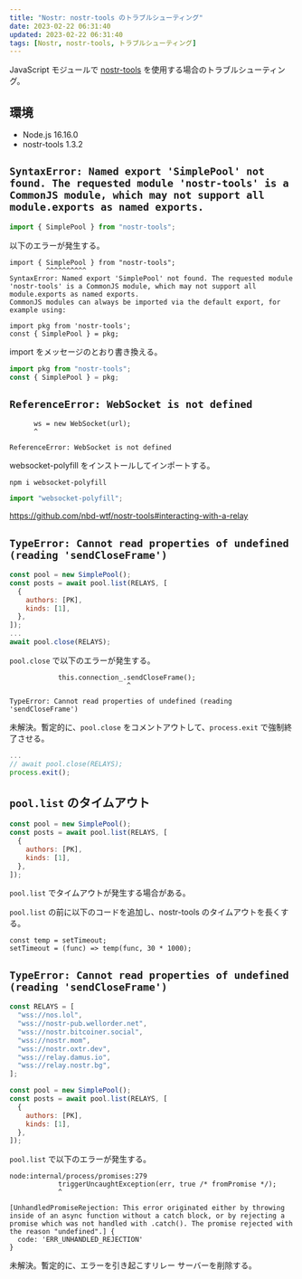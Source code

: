 ```yaml
---
title: "Nostr: nostr-tools のトラブルシューティング"
date: 2023-02-22 06:31:40
updated: 2023-02-22 06:31:40
tags: [Nostr, nostr-tools, トラブルシューティング]
---
```


JavaScript モジュールで [nostr-tools](https://github.com/nbd-wtf/nostr-tools) を使用する場合のトラブルシューティング。

<!-- more -->

## 環境

- Node.js 16.16.0
- nostr-tools 1.3.2

## `SyntaxError: Named export 'SimplePool' not found. The requested module 'nostr-tools' is a CommonJS module, which may not support all module.exports as named exports.`

```javascript
import { SimplePool } from "nostr-tools";
```

以下のエラーが発生する。

```
import { SimplePool } from "nostr-tools";
         ^^^^^^^^^^
SyntaxError: Named export 'SimplePool' not found. The requested module 'nostr-tools' is a CommonJS module, which may not support all module.exports as named exports.       
CommonJS modules can always be imported via the default export, for example using:

import pkg from 'nostr-tools';
const { SimplePool } = pkg;
```

import をメッセージのとおり書き換える。

```javascript
import pkg from "nostr-tools";
const { SimplePool } = pkg;
```

## `ReferenceError: WebSocket is not defined`

```
      ws = new WebSocket(url);
      ^

ReferenceError: WebSocket is not defined
```

websocket-polyfill をインストールしてインポートする。

```
npm i websocket-polyfill
```

```javascript
import "websocket-polyfill";
```

https://github.com/nbd-wtf/nostr-tools#interacting-with-a-relay

## `TypeError: Cannot read properties of undefined (reading 'sendCloseFrame')`

```javascript
const pool = new SimplePool();
const posts = await pool.list(RELAYS, [
  {
    authors: [PK],
    kinds: [1],
  },
]);
...
await pool.close(RELAYS);
```

`pool.close` で以下のエラーが発生する。

```
            this.connection_.sendCloseFrame();
                             ^

TypeError: Cannot read properties of undefined (reading 'sendCloseFrame')
```

未解決。暫定的に、`pool.close` をコメントアウトして、`process.exit` で強制終了させる。

```javascript
...
// await pool.close(RELAYS);
process.exit();
```

## `pool.list` のタイムアウト

```javascript
const pool = new SimplePool();
const posts = await pool.list(RELAYS, [
  {
    authors: [PK],
    kinds: [1],
  },
]);
```

`pool.list` でタイムアウトが発生する場合がある。

`pool.list` の前に以下のコードを追加し、nostr-tools のタイムアウトを長くする。

```
const temp = setTimeout;
setTimeout = (func) => temp(func, 30 * 1000);
```

## `TypeError: Cannot read properties of undefined (reading 'sendCloseFrame')`

```javascript
const RELAYS = [
  "wss://nos.lol",
  "wss://nostr-pub.wellorder.net",
  "wss://nostr.bitcoiner.social",
  "wss://nostr.mom",
  "wss://nostr.oxtr.dev",
  "wss://relay.damus.io",
  "wss://relay.nostr.bg",
];

const pool = new SimplePool();
const posts = await pool.list(RELAYS, [
  {
    authors: [PK],
    kinds: [1],
  },
]);
```

`pool.list` で以下のエラーが発生する。

```
node:internal/process/promises:279
            triggerUncaughtException(err, true /* fromPromise */);
            ^

[UnhandledPromiseRejection: This error originated either by throwing inside of an async function without a catch block, or by rejecting a promise which was not handled with .catch(). The promise rejected with the reason "undefined".] {
  code: 'ERR_UNHANDLED_REJECTION'
}
```

未解決。暫定的に、エラーを引き起こすリレー サーバーを削除する。
